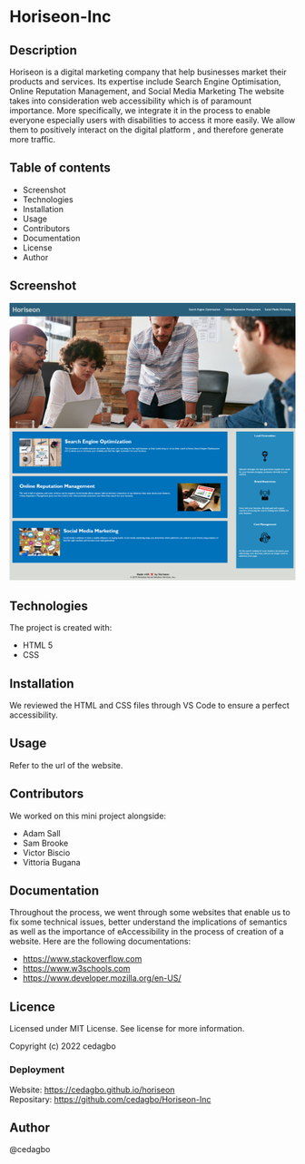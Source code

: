 # Horiseon-Inc

## Description
Horiseon is a digital marketing company that help businesses market their products and services.
Its expertise include Search Engine Optimisation, Online Reputation Management, and Social Media Marketing 
The website takes into consideration web accessibility which is of 
paramount importance. More specifically, we integrate it in the process to enable everyone especially users with disabilities to access it more easily. We allow them to positively interact on the digital platform , 
and therefore generate more traffic. 


## Table of contents

<ul>
    <li> Screenshot </li>
    <li> Technologies </li>
    <li> Installation </li>
    <li> Usage </li>
    <li> Contributors </li>
    <li> Documentation </li>
    <li> License </li>
    <li> Author </li>

</ul>


## Screenshot

<img src="./Horiseon-Inc_index.html.png">

## Technologies
The project is created with:
- HTML 5
- CSS

## Installation
We reviewed the HTML and CSS files through VS Code to ensure a perfect accessibility.

## Usage
Refer to the url of the website.

## Contributors

We worked on this mini project alongside:
- Adam Sall
- Sam Brooke
- Victor Biscio
- Vittoria Bugana

## Documentation
Throughout the process, we went through some websites that enable us to fix some technical issues, better understand the implications of semantics as well as the importance of eAccessibility in the process of creation of a website.
Here are the following documentations:
- https://www.stackoverflow.com
- https://www.w3schools.com
- https://www.developer.mozilla.org/en-US/

## Licence

Licensed under MIT License. See license for more information.

Copyright (c) 2022 cedagbo

### Deployment
Website: https://cedagbo.github.io/horiseon <br/>
Repositary: https://github.com/cedagbo/Horiseon-Inc

## Author
@cedagbo
